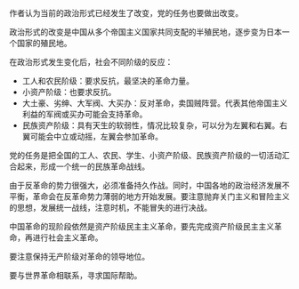 作者认为当前的政治形式已经发生了改变，党的任务也要做出改变。



政治形式的改变是中国从多个帝国主义国家共同支配的半殖民地，逐步变为日本一个国家的殖民地。

在政治形式发生变化后，社会不同阶级的反应：

+ 工人和农民阶级：要求反抗，最坚决的革命力量。
+ 小资产阶级：也要求反抗。
+ 大土豪、劣绅、大军阀、大买办：反对革命，卖国贼阵营。代表其他帝国主义利益的军阀或买办可能会支持革命。
+ 民族资产阶级：具有天生的软弱性，情况比较复杂，可以分为左翼和右翼。右翼可能会中立或动摇，左翼会参加革命。

党的任务是把全国的工人、农民、学生、小资产阶级、民族资产阶级的一切活动汇合起来，形成一个统一的民族革命战线。

由于反革命的势力很强大，必须准备持久作战。同时，中国各地的政治经济发展不平衡，革命会在反革命势力薄弱的地方开始发展。要注意抛弃关门主义和冒险主义的思想，发展统一战线，注意时机，不能冒失的进行决战。

中国革命的现阶段依然是资产阶级民主主义革命，要先完成资产阶级民主主义革命，再进行社会主义革命。

要注意保持无产阶级对革命的领导地位。

要与世界革命相联系，寻求国际帮助。



